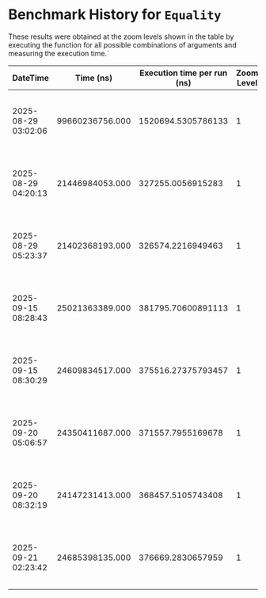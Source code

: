 # Benchmark History for `Equality`

These results were obtained at the zoom levels shown in the table by executing the function for all possible combinations of arguments and measuring the execution time.`

| DateTime | Time (ns) | Execution time per run (ns) | Zoom Level | Operation Count | Remarks |
|----------|----------|-----------------------|------------|----------------|--------|
| 2025-08-29 03:02:06 | 99660236756.000 | 1520694.5305786133 | 1 | 65536 | Only voxels with an elevation of zero or higher are considered. |
| 2025-08-29 04:20:13 | 21446984053.000 | 327255.0056915283 | 1 | 65536 | Only voxels with an elevation of zero or higher are considered. |
| 2025-08-29 05:23:37 | 21402368193.000 | 326574.2216949463 | 1 | 65536 | Only voxels with an elevation of zero or higher are considered. |
| 2025-09-15 08:28:43 | 25021363389.000 | 381795.70600891113 | 1 | 65536 | Only voxels with an elevation of zero or higher are considered. |
| 2025-09-15 08:30:29 | 24609834517.000 | 375516.27375793457 | 1 | 65536 | Only voxels with an elevation of zero or higher are considered. |
| 2025-09-20 05:06:57 | 24350411687.000 | 371557.7955169678 | 1 | 65536 | Only voxels with an elevation of zero or higher are considered. |
| 2025-09-20 08:32:19 | 24147231413.000 | 368457.5105743408 | 1 | 65536 | Only voxels with an elevation of zero or higher are considered. |
| 2025-09-21 02:23:42 | 24685398135.000 | 376669.2830657959 | 1 | 65536 | Only voxels with an elevation of zero or higher are considered. |

